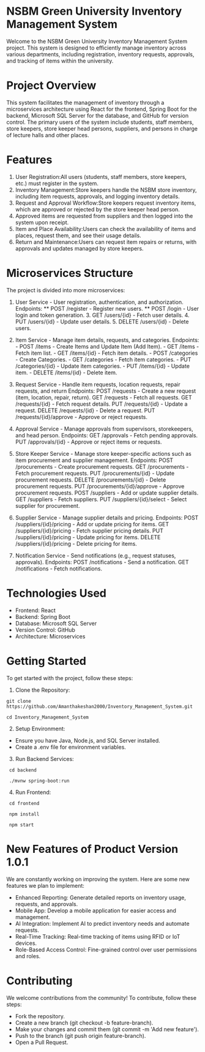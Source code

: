 # NSBM Green University Inventory Management System

Welcome to the NSBM Green University Inventory Management System project. This system is designed to efficiently manage inventory across various departments, including registration, inventory requests, approvals, and tracking of items within the university.

# Project Overview

This system facilitates the management of inventory through a microservices architecture using React for the frontend, Spring Boot for the backend, Microsoft SQL Server for the database, and GitHub for version control. The primary users of the system include students, staff members, store keepers, store keeper head persons, suppliers, and persons in charge of lecture halls and other places.

# Features

1. User Registration:All users (students, staff members, store keepers, etc.) must register in the system.
2. Inventory Management:Store keepers handle the NSBM store inventory, including item requests, approvals, and logging inventory details.
3. Request and Approval Workflow:Store keepers request inventory items, which are approved or rejected by the store keeper head person.
4. Approved items are requested from suppliers and then logged into the system upon receipt.
5. Item and Place Availability:Users can check the availability of items and places, request them, and see their usage details.
6. Return and Maintenance:Users can request item repairs or returns, with approvals and updates managed by store keepers.

# Microservices Structure
The project is divided into more microservices:

 01. User Service - User registration, authentication, and authorization.
       Endpoints:
           ** POST /register - Register new users.
           ** POST /login - User login and token generation.
           3. GET /users/{id} - Fetch user details.
           4. PUT /users/{id} - Update user details.
           5. DELETE /users/{id} - Delete users.

02. Item Service - Manage item details, requests, and categories.
       Endpoints:
           - POST /items - Create Items and Update Item (Add Item).
           - GET /items - Fetch item list.
           - GET /items/{id} - Fetch item details.
           - POST /categories - Create Categories.
           - GET /categories - Fetch item categories.
           - PUT /categories/{id} - Update item categories.
           - PUT /items/{id} - Update item.
           - DELETE /items/{id} - Delete item.

 03. Request Service - Handle item requests, location requests, repair requests, and return
       Endpoints:
           POST /requests - Create a new request (item, location, repair, return).
           GET /requests - Fetch all requests.
           GET /requests/{id} - Fetch request details.
           PUT /requests/{id} - Update a request.
           DELETE /requests/{id} - Delete a request.
           PUT /requests/{id}/approve - Approve or reject requests.

 04. Approval Service - Manage approvals from supervisors, storekeepers, and head person.
       Endpoints:
           GET /approvals - Fetch pending approvals.
           PUT /approvals/{id} - Approve or reject items or requests.

05. Store Keeper Service - Manage store keeper-specific actions such as item procurement and supplier management.
       Endpoints:
           POST /procurements - Create procurement requests.
           GET /procurements - Fetch procurement requests.
           PUT /procurements/{id} - Update procurement requests.
           DELETE /procurements/{id} - Delete procurement requests.
           PUT /procurements/{id}/approve - Approve procurement requests.
           POST /suppliers - Add or update supplier details.
           GET /suppliers - Fetch suppliers.
           PUT /suppliers/{id}/select - Select supplier for procurement.

06. Supplier Service - Manage supplier details and pricing.
       Endpoints:
           POST /suppliers/{id}/pricing - Add or update pricing for items.
           GET /suppliers/{id}/pricing - Fetch supplier pricing details.
           PUT /suppliers/{id}/pricing - Update pricing for items.
           DELETE /suppliers/{id}/pricing - Delete pricing for items.

07. Notification Service - Send notifications (e.g., request statuses, approvals).
       Endpoints:
           POST /notifications - Send a notification.
           GET /notifications - Fetch notifications.


# Technologies Used

  - Frontend: React
  - Backend: Spring Boot
  - Database: Microsoft SQL Server
  - Version Control: GitHub
  - Architecture: Microservices

# Getting Started
To get started with the project, follow these steps:

01. Clone the Repository:
   ```
   git clone https://github.com/Amanthakeshan2000/Inventory_Management_System.git
   ```
   ```
   cd Inventory_Management_System
  ```
02. Setup Environment:

  - Ensure you have Java, Node.js, and SQL Server installed.
  - Create a .env file for environment variables.

03. Run Backend Services:
  ```
   cd backend
   ```
  ```
   ./mvnw spring-boot:run
  ```
04. Run Frontend:
  ```
   cd frontend
  ```
  ```   
   npm install
  ```
  ```
   npm start
  ```
# New Features of Product Version 1.0.1
We are constantly working on improving the system. Here are some new features we plan to implement:

  - Enhanced Reporting: Generate detailed reports on inventory usage, requests, and approvals.
  - Mobile App: Develop a mobile application for easier access and management.
  - AI Integration: Implement AI to predict inventory needs and automate requests.
  - Real-Time Tracking: Real-time tracking of items using RFID or IoT devices.
  - Role-Based Access Control: Fine-grained control over user permissions and roles. 

# Contributing
We welcome contributions from the community! To contribute, follow these steps:

  - Fork the repository.
  - Create a new branch (git checkout -b feature-branch).
  - Make your changes and commit them (git commit -m 'Add new feature').
  - Push to the branch (git push origin feature-branch).
  - Open a Pull Request.

